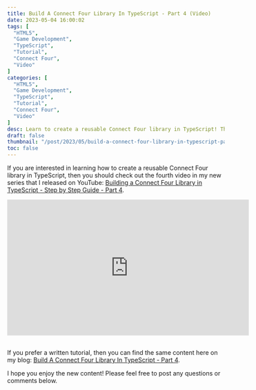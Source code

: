 ```yaml
---
title: Build A Connect Four Library In TypeScript - Part 4 (Video)
date: 2023-05-04 16:00:02
tags: [
  "HTML5",
  "Game Development",
  "TypeScript",
  "Tutorial",
  "Connect Four",
  "Video"
]
categories: [
  "HTML5",
  "Game Development",
  "TypeScript",
  "Tutorial",
  "Connect Four",
  "Video"
]
desc: Learn to create a reusable Connect Four library in TypeScript! This reusable library can be used to build any number of implementations of a Connect Four game - both for the web and CLI.
draft: false
thumbnail: "/post/2023/05/build-a-connect-four-library-in-typescript-part-4-video/images/build-a-connect-four-library-in-typescript-part-4-video-thumbnail.png"
toc: false
---
```


If you are interested in learning how to create a reusable Connect Four library in TypeScript, then you should check out the fourth video in my new series that I released on YouTube: <a href="https://youtu.be/JmkP-n17ReE" target="_blank">Building a Connect Four Library in TypeScript - Step by Step Guide - Part 4</a>.

<div style="text-align: center;">
<iframe width="560" height="315" src="https://www.youtube.com/embed/JmkP-n17ReE" title="YouTube video player" frameborder="0" allow="accelerometer; autoplay; clipboard-write; encrypted-media; gyroscope; picture-in-picture; web-share" allowfullscreen></iframe>
</div>
<br />

If you prefer a written tutorial, then you can find the same content here on my blog: [Build A Connect Four Library In TypeScript - Part 4](/post/2023/02/build-a-connect-four-library-in-typescript-part-4/).

I hope you enjoy the new content! Please feel free to post any questions or comments below.
